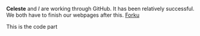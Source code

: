 <b>Celeste</b> and <i>I</i> are working through GitHub. It has been relatively successful. We both have to finish our webpages after this. <a href="http://i.stack.imgur.com/J2TBW.jpg"> Forku </a>

<p> This is the code part </p>
